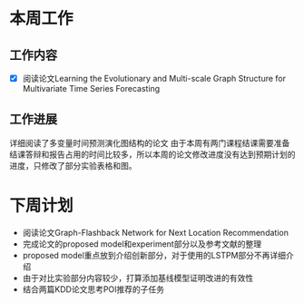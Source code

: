 # 本周工作
## 工作内容
- [x] 阅读论文Learning the Evolutionary and Multi-scale Graph Structure for Multivariate Time Series Forecasting 



## 工作进展
详细阅读了多变量时间预测演化图结构的论文
由于本周有两门课程结课需要准备结课答辩和报告占用的时间比较多，所以本周的论文修改进度没有达到预期计划的进度，只修改了部分实验表格和图。


# 下周计划
- 阅读论文Graph-Flashback Network for Next Location Recommendation
- 完成论文的proposed model和experiment部分以及参考文献的整理
- proposed model重点放到介绍创新部分，对于使用的LSTPM部分不再详细介绍
- 由于对比实验部分内容较少，打算添加基线模型证明改进的有效性
- 结合两篇KDD论文思考POI推荐的子任务

